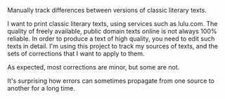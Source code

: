 Manually track differences between versions of classic literary texts.

I want to print classic literary texts, using services such as lulu.com.
The quality of freely available, public domain texts online is not always 100% reliable.
In order to produce a text of high quality, you need to edit such texts in detail.
I'm using this project to track my sources of texts, and the sets of corrections that I want to apply to them.

As expected, most corrections are minor, but some are not.

It's surprising how errors can sometimes propagate from one source to another for a long time.
